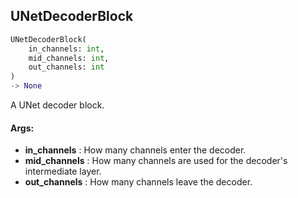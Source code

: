 ## UNetDecoderBlock
```python
UNetDecoderBlock(
	in_channels: int,
	mid_channels: int,
	out_channels: int
)
-> None
```
A UNet decoder block.


#### Args:

* **in_channels** :  How many channels enter the decoder.
* **mid_channels** :  How many channels are used for the decoder's intermediate layer.
* **out_channels** :  How many channels leave the decoder.